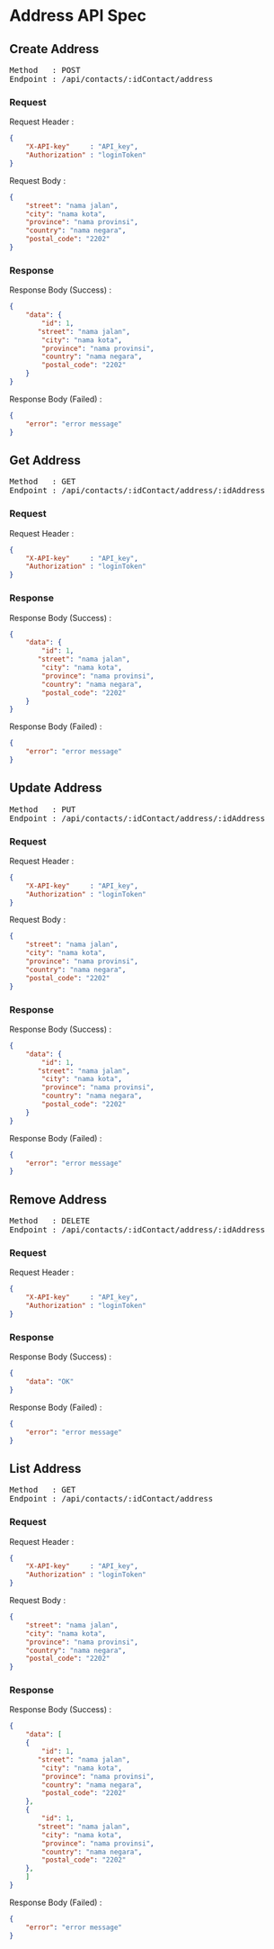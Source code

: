 # Address API Spec

## Create Address

<pre>
Method   : POST 
Endpoint : /api/contacts/:idContact/address
</pre>

### Request

Request Header :
```json
{
    "X-API-key"     : "API_key",
    "Authorization" : "loginToken"
}
```

Request Body :
```json
{
    "street": "nama jalan", 
    "city": "nama kota",
    "province": "nama provinsi",
    "country": "nama negara",
    "postal_code": "2202" 
}
```

### Response
Response Body (Success) :

```json
{
    "data": {
        "id": 1,
       "street": "nama jalan", 
        "city": "nama kota",
        "province": "nama provinsi",
        "country": "nama negara",
        "postal_code": "2202"
    }
}

```
Response Body (Failed) :

```json
{
    "error": "error message"
}

```

## Get Address

<pre>
Method   : GET 
Endpoint : /api/contacts/:idContact/address/:idAddress
</pre>

### Request

Request Header :
```json
{
    "X-API-key"     : "API_key",
    "Authorization" : "loginToken"
}
```


### Response
Response Body (Success) :

```json
{
    "data": {
        "id": 1,
       "street": "nama jalan", 
        "city": "nama kota",
        "province": "nama provinsi",
        "country": "nama negara",
        "postal_code": "2202"
    }
}

```
Response Body (Failed) :

```json
{
    "error": "error message"
}

```

## Update Address

<pre>
Method   : PUT 
Endpoint : /api/contacts/:idContact/address/:idAddress
</pre>

### Request

Request Header :
```json
{
    "X-API-key"     : "API_key",
    "Authorization" : "loginToken"
}
```

Request Body :
```json
{
    "street": "nama jalan", 
    "city": "nama kota",
    "province": "nama provinsi",
    "country": "nama negara",
    "postal_code": "2202" 
}
```

### Response
Response Body (Success) :

```json
{
    "data": {
        "id": 1,
       "street": "nama jalan", 
        "city": "nama kota",
        "province": "nama provinsi",
        "country": "nama negara",
        "postal_code": "2202"
    }
}

```
Response Body (Failed) :

```json
{
    "error": "error message"
}

```

## Remove Address

<pre>
Method   : DELETE 
Endpoint : /api/contacts/:idContact/address/:idAddress
</pre>

### Request

Request Header :
```json
{
    "X-API-key"     : "API_key",
    "Authorization" : "loginToken"
}
```



### Response
Response Body (Success) :

```json
{
    "data": "OK"
}

```
Response Body (Failed) :

```json
{
    "error": "error message"
}

```

## List Address

<pre>
Method   : GET 
Endpoint : /api/contacts/:idContact/address
</pre>

### Request

Request Header :
```json
{
    "X-API-key"     : "API_key",
    "Authorization" : "loginToken"
}
```

Request Body :
```json
{
    "street": "nama jalan", 
    "city": "nama kota",
    "province": "nama provinsi",
    "country": "nama negara",
    "postal_code": "2202" 
}
```

### Response
Response Body (Success) :

```json
{
    "data": [
    {
        "id": 1,
       "street": "nama jalan", 
        "city": "nama kota",
        "province": "nama provinsi",
        "country": "nama negara",
        "postal_code": "2202"
    },
    {
        "id": 1,
       "street": "nama jalan", 
        "city": "nama kota",
        "province": "nama provinsi",
        "country": "nama negara",
        "postal_code": "2202"
    },
    ]
}

```
Response Body (Failed) :

```json
{
    "error": "error message"
}

```